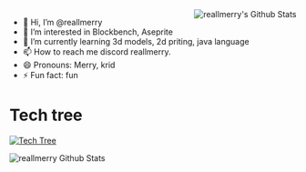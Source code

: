
<a href="#">
  <img src="https://github-readme-stats.vercel.app/api?username=reallmerry&show_icons=true&hide_border=true" align="right" alt="reallmerry's Github Stats" />
</a>

- 👋 Hi, I’m @reallmerry
- 👀 I’m interested in Blockbench, Aseprite
- 🌱 I’m currently learning 3d models, 2d priting, java language
- 📫 How to reach me discord reallmerry.
- 😄 Pronouns: Merry, krid
- ⚡ Fun fact: fun

# Tech tree

[![Tech Tree](https://skillicons.dev/icons?i=java,html,css,discord,blockbench,blender,figma)](https://skillicons.dev)

<div>
    <img src="https://github-readme-stats.vercel.app/api/top-langs/?username=reallmerry&layout=compact" align="left" alt="reallmerry Github Stats" />
</div>

<!---
reallmerry/reallmerry is a ✨ special ✨ repository because its `README.md` (this file) appears on your GitHub profile.
You can click the Preview link to take a look at your changes.
--->
